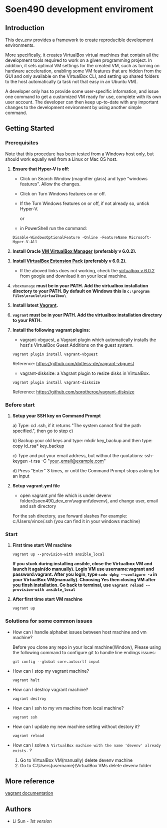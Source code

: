 # Soen490 development enviroment

## Introduction

This dev_env provides a framework to create reproducible development environments.

More specifically, it creates VirtualBox virtual machines that contain all the development tools required to work on a given programming project. In addition, it sets optimal VM settings for the created VM, such as turning on hardware acceleration, enabling some VM features that are hidden from the GUI and only available on the VirtualBox CLI, and setting up shared folders to the host automatically (a task not that easy in an Ubuntu VM).

A developer only has to provide some user-specific information, and issue one command to get a customized VM ready for use, complete with its own user account. The developer can then keep up-to-date with any important changes to the development environment by using another simple command.

## Getting Started

### Prerequisites

Note that this procedure has been tested from a Windows host only, but should work equally well from a Linux or Mac OS host.   

1.	**Ensure that Hyper-V is off:**
  
    * Click on Search Window (magnifier glass) and type "windows features". Allow the changes.
  
    * Click on Turn Windows features on or off.
  
    * If the Turn Windows features on or off, if not already so, untick Hyper-V.
    
      or 
    
    * in PowerShell run the command:
    
    ```
    Disable-WindowsOptionalFeature -Online -FeatureName Microsoft-Hyper-V-All
    ```
    
2.	**Install Oracle [VM VirtualBox Manager](https://download.virtualbox.org/virtualbox/6.0.2/VirtualBox-6.0.2-128162-Win.exe) (preferably v  6.0.2).**

3.	**Install [VirtualBox Extension Pack](https://download.virtualbox.org/virtualbox/6.0.2/Oracle_VM_VirtualBox_Extension_Pack-6.0.2.vbox-extpack) (preferably v  6.0.2).**

    * If the aboved links does not working, check the [virtualbox v 6.0.2](https://www.google.com/search?q=virtualbox+6.0.2&oq=vi&aqs=chrome.1.69i59l2j69i57j69i60l3.4687j0j1&sourceid=chrome&ie=UTF-8) from google and download it on your local machine.

4.  `vboxmanage` **must be in your PATH. Add the virtualbox installation directory to your PATH. By default on Windows this is `c:\program files\oracle\virtualbox\`**

5.  **Install latest [Vagrant](https://www.vagrantup.com/downloads.html).**

6. **```vagrant``` must be in your PATH. Add the virtualbox installation directory to your PATH.**

7. **Install the following vagrant plugins:**

    * vagrant-vbguest, a Vagrant plugin which automatically installs the host's VirtualBox Guest Additions on the guest system.
    
    ```vagrant plugin install vagrant-vbguest```
    
    Reference: https://github.com/dotless-de/vagrant-vbguest

    * vagrant-disksize: a Vagrant plugin to resize disks in VirtualBox.
    
    ```vagrant plugin install vagrant-disksize```
    
    Reference: https://github.com/sprotheroe/vagrant-disksize
   

### Before start

1.  **Setup your SSH key on Command Prompt**
    
    a) Type: cd .ssh, if it returns "The system cannot find the path specified.", then go to step c)
    
    b) Backup your old keys and type: mkdir key_backup and then type: copy id_rsa* key_backup
    
    c) Type and put your email address, but without the quotations: ssh-keygen -t rsa -C "your_email@example.com" 
    
    d) Press "Enter" 3 times, or until the Command Prompt stops asking for an input

2.  **Setup vagrant.yml file**

    * open vagrant.yml file which is under devenv folder(\soen490_dev_env\vagrant\devenv), and change user, email and ssh directory
    
    For the ssh directory, use forward slashes For example: c:/Users/vince/.ssh  (you can find it in your windows machine)

### Start

1.  **First time start VM machine**
      
     `vagrant up --provision-with ansible_local`
    
    **If you stuck during installing ansible, close the Virtualbox VM and launch it again(do manually). Login VM use username:vagrant and password:vagrant. After you login, type `sudo dpkg --configure -a` in your VirtualBox VM(manually). Choosing Yes then closing VM after you finsh installation. Go back to terminal, use `vagrant reload --provision-with ansible_local`**
    
     
2.  **After first time start VM machine**
      
      `vagrant up`
  
### Solutions for some common issues 

* How can I handle alphabet issues between host machine and vm machine?

    Before you clone any repo in your local machine(Window), Please using the following command to configure git to handle line endings issues:
   
   ```git config --global core.autocrlf input```

* How can I stop my vagrant machine?

  `vagrant halt`

* How can I destroy vagrant machine?

  `vagrant destroy`

* How can I ssh to my vm machine from local machine?

  `vagrant ssh`
  
* How can I update my new machine setting without destory it?
  
  `vagrant reload`

* How can I solve `A VirtualBox machine with the name 'devenv' already exists.` ?
  
  1. Go to VirtualBox VM(manually) delete devenv machine
  2. Go to C:\Users\{username}\VirtualBox VMs delete devenv folder

## More reference

   [vagrant documentation](https://www.vagrantup.com/docs/index.html)

## Authors

* Li Sun - *1st version*
